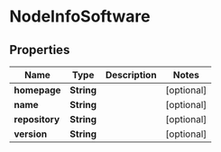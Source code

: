 # NodeInfoSoftware

## Properties
Name | Type | Description | Notes
------------ | ------------- | ------------- | -------------
**homepage** | **String** |  |  [optional]
**name** | **String** |  |  [optional]
**repository** | **String** |  |  [optional]
**version** | **String** |  |  [optional]
